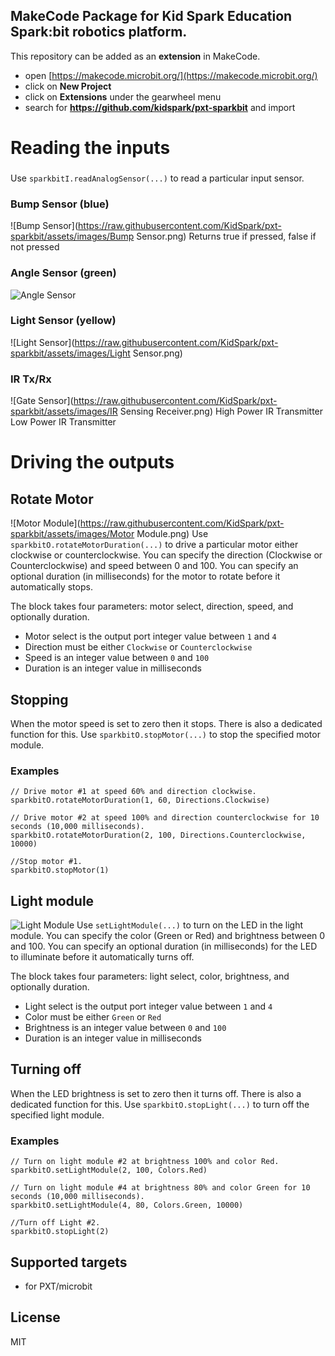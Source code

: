 ## MakeCode Package for Kid Spark Education Spark:bit robotics platform.

This repository can be added as an **extension** in MakeCode.

* open [https://makecode.microbit.org/](https://makecode.microbit.org/)
* click on **New Project**
* click on **Extensions** under the gearwheel menu
* search for **https://github.com/kidspark/pxt-sparkbit** and import

# Reading the inputs

###
Use `sparkbitI.readAnalogSensor(...)` to read a particular input sensor.

### Bump Sensor (blue)
![Bump Sensor](https://raw.githubusercontent.com/KidSpark/pxt-sparkbit/assets/images/Bump Sensor.png)
Returns true if pressed, false if not pressed

### Angle Sensor  (green)
![Angle Sensor](https://raw.githubusercontent.com/KidSpark/pxt-sparkbit/assets/images/AS.png)

### Light Sensor (yellow)
![Light Sensor](https://raw.githubusercontent.com/KidSpark/pxt-sparkbit/assets/images/Light Sensor.png)

### IR Tx/Rx
![Gate Sensor](https://raw.githubusercontent.com/KidSpark/pxt-sparkbit/assets/images/IR Sensing Receiver.png)
    High Power IR Transmitter
    Low Power IR Transmitter



  
  
# Driving the outputs

## Rotate Motor
![Motor Module](https://raw.githubusercontent.com/KidSpark/pxt-sparkbit/assets/images/Motor Module.png)
Use `sparkbitO.rotateMotorDuration(...)` to drive a particular motor either clockwise or counterclockwise.
You can specify the direction (Clockwise or Counterclockwise) and speed between 0 and 100. You can specify an optional duration (in milliseconds) for the motor to rotate before it automatically stops.

The block takes four parameters: motor select, direction, speed, and optionally duration.
* Motor select is the output port integer value between `1` and `4`
* Direction must be either `Clockwise` or `Counterclockwise`
* Speed is an integer value between `0` and `100`
* Duration is an integer value in milliseconds

## Stopping
When the motor speed is set to zero then it stops. There is also a dedicated function for this.
Use `sparkbitO.stopMotor(...)` to stop the specified motor module.

### Examples
```blocks
// Drive motor #1 at speed 60% and direction clockwise.
sparkbitO.rotateMotorDuration(1, 60, Directions.Clockwise)

// Drive motor #2 at speed 100% and direction counterclockwise for 10 seconds (10,000 milliseconds).
sparkbitO.rotateMotorDuration(2, 100, Directions.Counterclockwise, 10000)

//Stop motor #1.
sparkbitO.stopMotor(1)
```

  
  
## Light module
![Light Module](https://github.com/KidSpark/pxt-sparkbit/blob/master/assets/images/Light%20Module.png)
Use `setLightModule(...)` to turn on the LED in the light module.
You can specify the color (Green or Red) and brightness between 0 and 100. You can specify an optional duration (in milliseconds) for the LED to illuminate before it automatically turns off.

The block takes four parameters: light select, color, brightness, and optionally duration.
* Light select is the output port integer value between `1` and `4`
* Color must be either `Green` or `Red`
* Brightness is an integer value between `0` and `100`
* Duration is an integer value in milliseconds

## Turning off
When the LED brightness is set to zero then it turns off. There is also a dedicated function for this.
Use `sparkbitO.stopLight(...)` to turn off the specified light module.

### Examples
```blocks
// Turn on light module #2 at brightness 100% and color Red.
sparkbitO.setLightModule(2, 100, Colors.Red)

// Turn on light module #4 at brightness 80% and color Green for 10 seconds (10,000 milliseconds).
sparkbitO.setLightModule(4, 80, Colors.Green, 10000)

//Turn off Light #2.
sparkbitO.stopLight(2)
```


## Supported targets

* for PXT/microbit

## License

MIT

